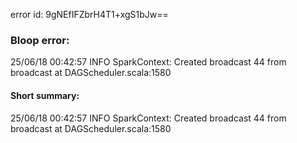 error id: 9gNEfIFZbrH4T1+xgS1bJw==
### Bloop error:

25/06/18 00:42:57 INFO SparkContext: Created broadcast 44 from broadcast at DAGScheduler.scala:1580
#### Short summary: 

25/06/18 00:42:57 INFO SparkContext: Created broadcast 44 from broadcast at DAGScheduler.scala:1580